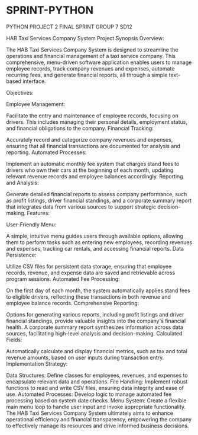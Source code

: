 # SPRINT-PYTHON
PYTHON PROJECT 2 FINAL SPRINT GROUP 7 SD12

HAB Taxi Services Company System
Project Synopsis
Overview:

The HAB Taxi Services Company System is designed to streamline the operations and financial management of a taxi service company. This comprehensive, menu-driven software application enables users to manage employee records, track company revenues and expenses, automate recurring fees, and generate financial reports, all through a simple text-based interface.

Objectives:

Employee Management:

Facilitate the entry and maintenance of employee records, focusing on drivers. This includes managing their personal details, employment status, and financial obligations to the company.
Financial Tracking:

Accurately record and categorize company revenues and expenses, ensuring that all financial transactions are documented for analysis and reporting.
Automated Processes:

Implement an automatic monthly fee system that charges stand fees to drivers who own their cars at the beginning of each month, updating relevant revenue records and employee balances accordingly.
Reporting and Analysis:

Generate detailed financial reports to assess company performance, such as profit listings, driver financial standings, and a corporate summary report that integrates data from various sources to support strategic decision-making.
Features:

User-Friendly Menu:

A simple, intuitive menu guides users through available options, allowing them to perform tasks such as entering new employees, recording revenues and expenses, tracking car rentals, and accessing financial reports.
Data Persistence:

Utilize CSV files for persistent data storage, ensuring that employee records, revenue, and expense data are saved and retrievable across program sessions.
Automated Fee Processing:

On the first day of each month, the system automatically applies stand fees to eligible drivers, reflecting these transactions in both revenue and employee balance records.
Comprehensive Reporting:

Options for generating various reports, including profit listings and driver financial standings, provide valuable insights into the company's financial health. A corporate summary report synthesizes information across data sources, facilitating high-level analysis and decision-making.
Calculated Fields:

Automatically calculate and display financial metrics, such as tax and total revenue amounts, based on user inputs during transaction entry.
Implementation Strategy:

Data Structures: Define classes for employees, revenues, and expenses to encapsulate relevant data and operations.
File Handling: Implement robust functions to read and write CSV files, ensuring data integrity and ease of use.
Automated Processes: Develop logic to manage automated fee processing based on system date checks.
Menu System: Create a flexible main menu loop to handle user input and invoke appropriate functionality.
The HAB Taxi Services Company System ultimately aims to enhance operational efficiency and financial transparency, empowering the company to effectively manage its resources and drive informed business decisions.
